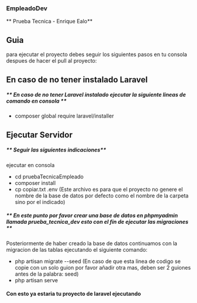 ### EmpleadoDev
** Prueba Tecnica - Enrique Ealo**

## Guia
para ejecutar el proyecto debes seguir los siguientes pasos en tu consola despues de hacer el pull al proyecto:

## En caso de no tener instalado Laravel
##### ** En caso de no tener Laravel instalado  ejecutar la siguiente lineas de comando en consola **
- composer global require laravel/installer

## Ejecutar Servidor
##### ** Seguir las siguientes indicaciones**
ejecutar en consola
- cd pruebaTecnicaEmpleado
- composer install
- cp copiar.txt .env (Este archivo es para que el proyecto no genere el nombre de la base de datos por defecto como el nombre de la carpeta sino por el indicado)

##### ** En este punto por favor crear una base de datos en phpmyadmin llamada prueba_tecnica_dev esto con el fin de ejecutar las migraciones **

Posteriormente de haber creado la base de datos continuamos con la migracion de las tablas ejecutando el siguiente comando:
- php artisan migrate -\-seed (En caso de que esta linea de codigo se copie con un solo guion por favor añadir otra mas, deben ser 2 guiones antes de la palabra: seed)
- php artisan serve

#### Con esto ya estaria tu proyecto de laravel ejecutando
